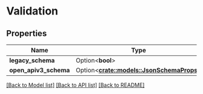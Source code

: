 # Validation

## Properties

Name | Type | Description | Notes
------------ | ------------- | ------------- | -------------
**legacy_schema** | Option<**bool**> | +kubebuilder:default=false | [optional]
**open_apiv3_schema** | Option<[**crate::models::JsonSchemaProps**](JSONSchemaProps.md)> |  | [optional]

[[Back to Model list]](../README.md#documentation-for-models) [[Back to API list]](../README.md#documentation-for-api-endpoints) [[Back to README]](../README.md)


